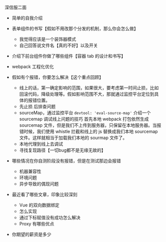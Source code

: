 深信服二面

- 简单的自我介绍
- 表单组件的书写【假如不用改那个分发的机制，那么你会怎么做】
  - 我觉得应该是一个装饰器模式
  - 自己回答说文件名【真的不好】以及开关
- 介绍下前台组件你做了哪些组件【容器 tab 的设计和书写】
- webpack 工程化优化
- 假如有个报错，你要怎么解决【这个重点回顾】
  - 线上的话，第一确定影响的范围，如果很大，要考虑第一时间止损，比如回滚代码，降级处理等。假如影响范围不大，那就通过监控平台定位到具体的报错位置。
  - 先止损 后排查问题
  - sourceMap，通过监控平台
  `devtool: 'eval-source-map'`
  介绍一个 sourcemap 调试线上问题的技巧 首先本地 webpack 打包依然生成 sourcemap 文件，但是我们不上传到服务器，只保留在本地服务器。当报错时候，我们使用 whistle 拦截和线上的 js 替换成我们本地 sourcemap 文件。这样就相当于加载我们本地的 sourmap 文件了。
  - 本地代理到线上去调试
  - 寻找复现路径【一切bug都不是无缘无故的】

- 哪些情况在你自测阶段没有报错，但是在测试那边会报错
  - 机器兼容性
  - 环境问题
  - 异步导致的偶现问题

- 最近看了哪些文章，印象比较深刻
  - Vue 的双向数据绑定
  - 怎么实现
  - 通过下标赋值没有成功怎么解决 
  - Proxy 有哪些优点

- 你期望的薪资是多少